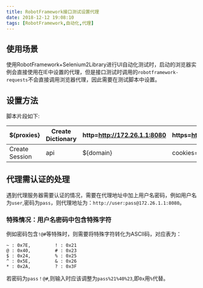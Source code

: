 ```yaml
---
title: RobotFramework接口测试设置代理
date: 2018-12-12 19:08:10
tags: [RobotFramework,自动化,代理]
---
```


## 使用场景

使用RobotFramework+Selenium2Library进行UI自动化测试时，启动的浏览器实例会直接使用在IE中设置的代理，但是接口测试时调用的`robotframework-requests`不会直接调用浏览器代理，因此需要在测试脚本中设置。

## 设置方法

脚本片段如下:


| ${proxies} | Create Dictionary | http=http://172.26.1.1:8080 | https=http://172.26.1.1:8080 |
| ------ | ------ | ------ | ------ |
| Create Session | api | ${domain} | cookies=${cookies} | proxies=${proxies}  |

## 代理需认证的处理
<!-- more -->
遇到代理服务器需要认证的情况，需要在代理地址中加上用户名密码，例如用户名为`user`,密码为`pass`，则代理地址为：`http://user:pass@172.26.1.1:8080`。

### 特殊情况：用户名密码中包含特殊字符

例如密码包含`!@#`等特殊时，则需要将特殊字符转化为ASCII码，对应表为：

```
~ : 0x7E,         ! : 0x21    
@ : 0x40,         # : 0x23  
$ : 0x24,         % : 0x25  
^ : 0x5E,         & : 0x26  
* : 0x2A,         ? : 0x3F   
```
若密码为`pass！@#`,则输入时应该调整为`pass%21%40%23`,即`0x`用`%`代替。
